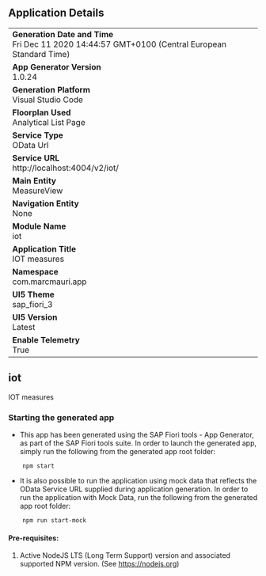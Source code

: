 ## Application Details
|               |
| ------------- |
|**Generation Date and Time**<br>Fri Dec 11 2020 14:44:57 GMT+0100 (Central European Standard Time)|
|**App Generator Version**<br>1.0.24|
|**Generation Platform**<br>Visual Studio Code|
|**Floorplan Used**<br>Analytical List Page|
|**Service Type**<br>OData Url|
|**Service URL**<br>http://localhost:4004/v2/iot/|
|**Main Entity**<br>MeasureView|
|**Navigation Entity**<br>None|
|**Module Name**<br>iot|
|**Application Title**<br>IOT measures|
|**Namespace**<br>com.marcmauri.app|
|**UI5 Theme**<br>sap_fiori_3|
|**UI5 Version**<br>Latest |
|**Enable Telemetry**<br>True |

## iot

IOT measures

### Starting the generated app

-   This app has been generated using the SAP Fiori tools - App Generator, as part of the SAP Fiori tools suite.  In order to launch the generated app, simply run the following from the generated app root folder:

```
    npm start
```

- It is also possible to run the application using mock data that reflects the OData Service URL supplied during application generation.  In order to run the application with Mock Data, run the following from the generated app root folder:

```
    npm run start-mock
```


#### Pre-requisites:

1. Active NodeJS LTS (Long Term Support) version and associated supported NPM version.  (See https://nodejs.org)


